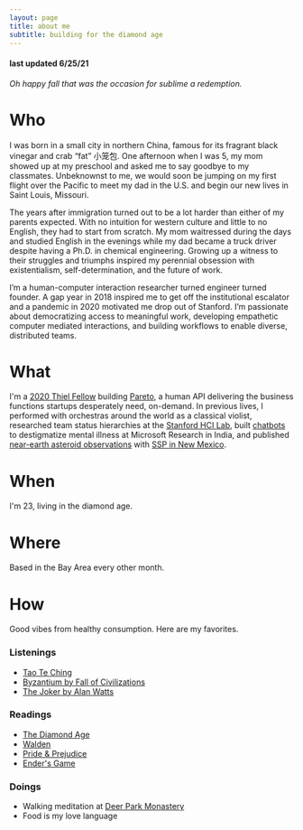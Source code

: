 ```yaml
---
layout: page
title: about me
subtitle: building for the diamond age
---
```


#### last updated 6/25/21

*Oh happy fall that was the occasion for sublime a redemption.*

# Who

I was born in a small city in northern China, famous for its fragrant black vinegar and crab “fat” 小笼包. One afternoon when I was 5, my mom showed up at my preschool and asked me to say goodbye to my classmates. Unbeknownst to me, we would soon be jumping on my first flight over the Pacific to meet my dad in the U.S. and begin our new lives in Saint Louis, Missouri.

The years after immigration turned out to be a lot harder than either of my parents expected. With no intuition for western culture and little to no English, they had to start from scratch. My mom waitressed during the days and studied English in the evenings while my dad became a truck driver despite having a Ph.D. in chemical engineering. Growing up a witness to their struggles and triumphs inspired my perennial obsession with existentialism, self-determination, and the future of work.

I’m a human-computer interaction researcher turned engineer turned founder. A gap year in 2018 inspired me to get off the institutional escalator and a pandemic in 2020 motivated me drop out of Stanford. I’m passionate about democratizing access to meaningful work, developing empathetic computer mediated interactions, and building workflows to enable diverse, distributed teams.

# What

I'm a [2020 Thiel Fellow](https://www.businesswire.com/news/home/20201230005363/en/Thiel-Foundation-Announces-2020-Thiel-Fellows) building [Pareto](http://hellopareto.com/), a human API delivering the business functions startups desperately need, on-demand. In previous lives, I performed with orchestras around the world as a classical violist, researched team status hierarchies at the [Stanford HCI Lab](https://hci.stanford.edu/), built [chatbots](https://github.com/microsoft/lets-talk-mental-health) to destigmatize mental illness at Microsoft Research in India, and published [near-earth asteroid observations](https://minorplanetcenter.net//iau/ECS/MPCArchive/2015/MPS_20150802.pdf) with [SSP in New Mexico](https://summerscience.org/).

# When

I'm 23, living in the diamond age.
# Where

Based in the Bay Area every other month.
# How

Good vibes from healthy consumption. Here are my favorites.
### Listenings
- [Tao Te Ching](https://www.youtube.com/watch?v=o2UYch2JnO4&t=675s)
- [Byzantium by Fall of Civilizations](https://www.youtube.com/watch?v=HvzoAfpCvbw)
- [The Joker by Alan Watts](https://www.youtube.com/watch?v=0V6C8EWMHXM)

### Readings
- [The Diamond Age](https://www.goodreads.com/book/show/827.The_Diamond_Age)
- [Walden](https://www.gutenberg.org/files/205/205-h/205-h.htm)
- [Pride & Prejudice](https://www.goodreads.com/book/show/1885.Pride_and_Prejudice)
- [Ender's Game](https://www.goodreads.com/book/show/375802.Ender_s_Game)

### Doings
- Walking meditation at [Deer Park Monastery](https://deerparkmonastery.org/)
- Food is my love language
